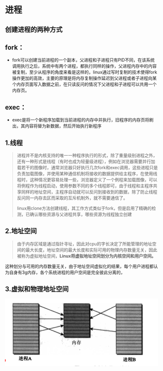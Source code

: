 # 进程

## 创建进程的两种方式

## fork：

* fork可以创建当前进程的一个副本，父进程和子进程只有PID不同，在该系统调用执行之后，系统中有两个进程，都执行同样的操作，父进程内存中的内容被复制，至少从程序的角度来看是这样的，linux通过写时复制的技术使得fork操作更加的高效，主要的原理是将内存复制操作延迟到父进程或者子进程向某个内存页面写入数据之前，在只读反问的情况下父进程和子进程可以共用一个内存页。

## exec：

* exec是将一个新程序加载到当前进程的内存中并执行，旧程序的内存页将刷出，其内容将替为新数据，然后开始执行新程序

## 1.线程

> 进程并不是内核支持的唯一一种程序执行的形式，除了重量级别进程之外，还有一种形式是线程（有时也成为轻量级进程），例如在浏览器需要并行加载若干的图像时，通常浏览器只好执行几次fork和exec调用，这些进程只是负责加载图像，并使用某种通信机制将接收的数据提供给主程序，在使用线程时，这种情况更容易处理一些，浏览器定义了一个例程来加载图像，可以将例程作为线程启动，使用参数不同的多个线程即可，由于线程和主程序共享同样的地址空间，主程序自动就可以反问到接收到的数据，除了防止线程反问同一内存去区而采取的互斥机制外，就不需要通信了。
>
> linux用clone方法创建线程，其工作方式类似于fork，但是启用了精确的检测，已确认哪些资源与父进程共享，哪些资源为线程独立创建

## 2.地址空间

> 由于内存区域是通过指针寻址，因此对cpu的字长决定了所能管理的地址空间的最大长度，地址空间的最大长度和实际可用的物理内存数量无关，因此被称为虚拟地址空间，**Linux将虚拟地址空间划分为内核空间和用户空间。**

这种划分与可用的内存数量无关，由于地址空间虚拟化的结果，每个用户进程都认为自身有3g内存，各个系统进程的用户空间是完全彼此分离的，

## 3.虚拟和物理地址空间

![](/assets/import.png)



